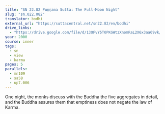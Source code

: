 ```yaml
---
title: "SN 22.82 Puṇṇama Sutta: The Full-Moon Night"
slug: "sn.022.082"
translator: bodhi
external_url: "https://suttacentral.net/sn22.82/en/bodhi"
drive_links:
  - "https://drive.google.com/file/d/13OFvY5T0PKGWtzXnomRaL2X6x3aa69vk/view?usp=drivesdk"
year: 2000
course: inner
tags:
  - sn
  - view
  - karma
pages: 5
parallels:
  - mn109
  - sa58
  - up7.006
---
```


One night, the monks discuss with the Buddha the five aggregates in detail, and the Buddha assures them that emptiness does not negate the law of Karma.
